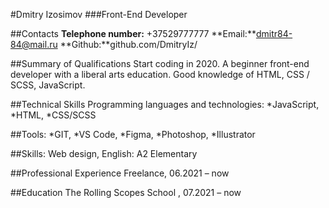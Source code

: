 #Dmitry Izosimov
###Front-End Developer

##Contacts
**Telephone number:** +37529777777
**Email:**dmitr84-84@mail.ru
**Github:**github.com/DmitryIz/

##Summary of Qualifications
Start coding in 2020. A beginner front-end developer with a liberal arts education. Good knowledge of HTML, CSS / SCSS, JavaScript.

##Technical Skills
Programming languages and technologies: 
*JavaScript, 
*HTML, 
*CSS/SCSS

##Tools: 
*GIT, 
*VS Code, 
*Figma, 
*Photoshop, 
*Illustrator

##Skills: Web design, English: А2 Elementary

##Professional Experience
Freelance, 06.2021 – now

##Education
The Rolling Scopes School , 07.2021 – now